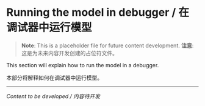 # Running the model in debugger / 在调试器中运行模型

> **Note**: This is a placeholder file for future content development.
> **注意**: 这是为未来内容开发创建的占位符文件。

This section will explain how to run the model in a debugger.

本部分将解释如何在调试器中运行模型。

---

*Content to be developed / 内容待开发*
